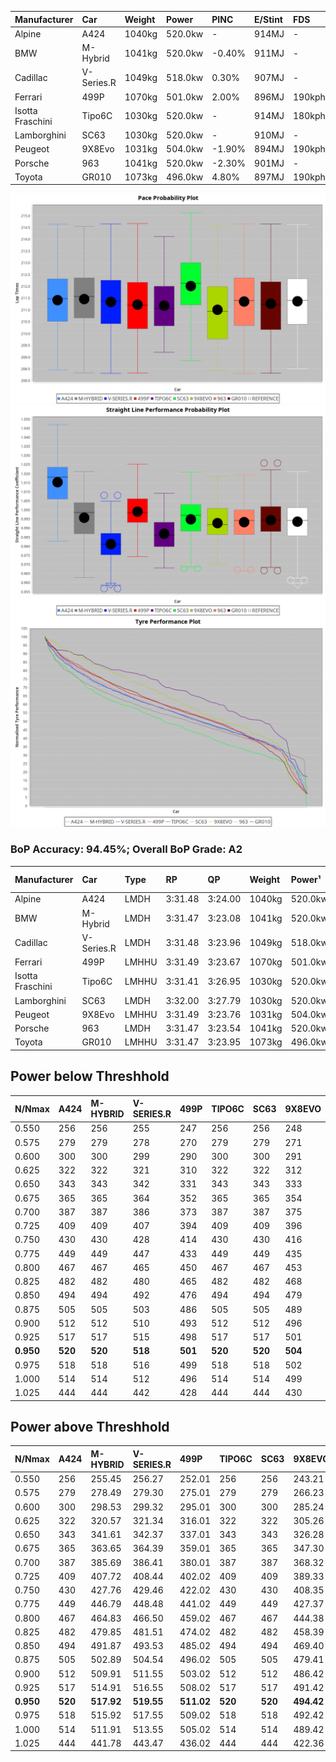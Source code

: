 | Manufacturer     | Car        | Weight | Power   | PINC    | E/Stint | FDS     |
|:-|:-|:-|:-|:-|:-|:-|
| Alpine           | A424       | 1040kg | 520.0kw |    -    | 914MJ   |    -    |
| BMW              | M-Hybrid   | 1041kg | 520.0kw | -0.40%  | 911MJ   |    -    |
| Cadillac         | V-Series.R | 1049kg | 518.0kw | 0.30%   | 907MJ   |    -    |
| Ferrari          | 499P       | 1070kg | 501.0kw | 2.00%   | 896MJ   | 190kph  |
| Isotta Fraschini | Tipo6C     | 1030kg | 520.0kw |    -    | 914MJ   | 180kph  |
| Lamborghini      | SC63       | 1030kg | 520.0kw |    -    | 910MJ   |    -    |
| Peugeot          | 9X8Evo     | 1031kg | 504.0kw | -1.90%  | 894MJ   | 190kph  |
| Porsche          | 963        | 1041kg | 520.0kw | -2.30%  | 901MJ   |    -    |
| Toyota           | GR010      | 1073kg | 496.0kw | 4.80%   | 897MJ   | 190kph  |

![PACECHART](./IMG/AUTO.png)
![STRAIGHTLINEPERFORMANCECHART](./IMG/AUTO_sp.png)
![TYREPERFORMANCECHART](./IMG/AUTO_tw.png)

### BoP Accuracy: 94.45%; Overall BoP Grade: A2
| Manufacturer     | Car        | Type  | RP      | QP      | Weight | Power¹  | Threshhold | PINC    | Power²   | E/Stint | AVG Vmax  | FDS     | RDLC | L/Stint | BOP-Grade | Model Accuracy | Model Points | Match%  | SimDiff |
|:-|:-|:-|:-|:-|:-|:-|:-|:-|:-|:-|:-|:-|:-|:-|:-|:-|:-|:-|:-|
| Alpine           | A424       | LMDH  | 3:31.48 | 3:24.00 | 1040kg | 520.0kw | 0.0kph     |    -    | 520.00kw |  914MJ  | 338.32kph |    -    | 1.01 | 12      | ~A1       | 86.43%         | 618          | 98.44%  | #       |
| BMW              | M-Hybrid   | LMDH  | 3:31.47 | 3:23.08 | 1041kg | 520.0kw | 250.0kph   | -0.40%  | 517.90kw |  911MJ  | 334.76kph |    -    | 1.01 | 12      | +A2       | 93.77%         | 1672         | 92.68%  | #       |
| Cadillac         | V-Series.R | LMDH  | 3:31.48 | 3:23.96 | 1049kg | 518.0kw | 250.0kph   | 0.30%   | 519.60kw |  907MJ  | 330.66kph |    -    | 1.01 | 12      | ~A1       | 83.12%         | 1921         | 100.00% | ±0.83s  |
| Ferrari          | 499P       | LMHHU | 3:31.49 | 3:23.67 | 1070kg | 501.0kw | 250.0kph   | 2.00%   | 511.00kw |  896MJ  | 332.17kph | 190kph  | 1.02 | 12      | ~A1       | 69.49%         | 1950         | 100.00% | ±0.83s  |
| Isotta Fraschini | Tipo6C     | LMHHU | 3:31.41 | 3:26.95 | 1030kg | 520.0kw | 0.0kph     |    -    | 520.00kw |  914MJ  | 334.14kph | 180kph  | 1.08 | 12      | +C1       | 73.56%         | 64           | 75.37%  | #       |
| Lamborghini      | SC63       | LMDH  | 3:32.00 | 3:27.79 | 1030kg | 520.0kw | 0.0kph     |    -    | 520.00kw |  910MJ  | 335.28kph |    -    | 1.06 | 12      | +B2       | 95.82%         | 459          | 83.53%  | #       |
| Peugeot          | 9X8Evo     | LMHHU | 3:31.49 | 3:23.76 | 1031kg | 504.0kw | 250.0kph   | -1.90%  | 494.40kw |  894MJ  | 332.40kph | 190kph  | 1.02 | 12      | ~A1       | 66.97%         | 221          | 100.00% | #       |
| Porsche          | 963        | LMDH  | 3:31.47 | 3:23.54 | 1041kg | 520.0kw | 250.0kph   | -2.30%  | 508.00kw |  901MJ  | 333.17kph |    -    | 1.01 | 12      | ~A1       | 81.02%         | 5243         | 100.00% | ±0.99s  |
| Toyota           | GR010      | LMHHU | 3:31.47 | 3:23.95 | 1073kg | 496.0kw | 250.0kph   | 4.80%   | 519.80kw |  897MJ  | 331.47kph | 190kph  | 1.01 | 12      | ~A1       | 73.70%         | 2701         | 100.00% | ±0.16s  |

## Power below Threshhold
| N/Nmax    | A424    | M-HYBRID | V-SERIES.R | 499P    | TIPO6C  | SC63    | 9X8EVO  | 963     | GR010   |
|:-|:-|:-|:-|:-|:-|:-|:-|:-|:-|
|  0.550    |  256    |  256     |  255       |  247    |  256    |  256    |  248    |  256    |  244    |
|  0.575    |  279    |  279     |  278       |  270    |  279    |  279    |  271    |  279    |  267    |
|  0.600    |  300    |  300     |  299       |  290    |  300    |  300    |  291    |  300    |  287    |
|  0.625    |  322    |  322     |  321       |  310    |  322    |  322    |  312    |  322    |  307    |
|  0.650    |  343    |  343     |  342       |  331    |  343    |  343    |  333    |  343    |  327    |
|  0.675    |  365    |  365     |  364       |  352    |  365    |  365    |  354    |  365    |  348    |
|  0.700    |  387    |  387     |  386       |  373    |  387    |  387    |  375    |  387    |  369    |
|  0.725    |  409    |  409     |  407       |  394    |  409    |  409    |  396    |  409    |  390    |
|  0.750    |  430    |  430     |  428       |  414    |  430    |  430    |  416    |  430    |  410    |
|  0.775    |  449    |  449     |  447       |  433    |  449    |  449    |  435    |  449    |  429    |
|  0.800    |  467    |  467     |  465       |  450    |  467    |  467    |  453    |  467    |  445    |
|  0.825    |  482    |  482     |  480       |  465    |  482    |  482    |  468    |  482    |  460    |
|  0.850    |  494    |  494     |  492       |  476    |  494    |  494    |  479    |  494    |  471    |
|  0.875    |  505    |  505     |  503       |  486    |  505    |  505    |  489    |  505    |  481    |
|  0.900    |  512    |  512     |  510       |  493    |  512    |  512    |  496    |  512    |  488    |
|  0.925    |  517    |  517     |  515       |  498    |  517    |  517    |  501    |  517    |  493    |
| **0.950** | **520** | **520**  | **518**    | **501** | **520** | **520** | **504** | **520** | **496** |
|  0.975    |  518    |  518     |  516       |  499    |  518    |  518    |  502    |  518    |  494    |
|  1.000    |  514    |  514     |  512       |  496    |  514    |  514    |  499    |  514    |  491    |
|  1.025    |  444    |  444     |  442       |  428    |  444    |  444    |  430    |  444    |  424    |

## Power above Threshhold
| N/Nmax    | A424    | M-HYBRID   | V-SERIES.R | 499P       | TIPO6C  | SC63    | 9X8EVO     | 963        | GR010      |
|:-|:-|:-|:-|:-|:-|:-|:-|:-|:-|
|  0.550    |  256    |  255.45    |  256.27    |  252.01    |  256    |  256    |  243.21    |  250.02    |  256.40    |
|  0.575    |  279    |  278.49    |  279.30    |  275.01    |  279    |  279    |  266.23    |  273.02    |  279.43    |
|  0.600    |  300    |  298.53    |  299.32    |  295.01    |  300    |  300    |  285.24    |  293.02    |  299.47    |
|  0.625    |  322    |  320.57    |  321.34    |  316.01    |  322    |  322    |  305.26    |  314.02    |  321.50    |
|  0.650    |  343    |  341.61    |  342.37    |  337.01    |  343    |  343    |  326.28    |  335.03    |  342.53    |
|  0.675    |  365    |  363.65    |  364.39    |  359.01    |  365    |  365    |  347.30    |  357.03    |  364.57    |
|  0.700    |  387    |  385.69    |  386.41    |  380.01    |  387    |  387    |  368.32    |  378.03    |  386.60    |
|  0.725    |  409    |  407.72    |  408.44    |  402.02    |  409    |  409    |  389.33    |  399.03    |  408.64    |
|  0.750    |  430    |  427.76    |  429.46    |  422.02    |  430    |  430    |  408.35    |  420.03    |  429.67    |
|  0.775    |  449    |  446.79    |  448.48    |  441.02    |  449    |  449    |  427.37    |  439.03    |  448.70    |
|  0.800    |  467    |  464.83    |  466.50    |  459.02    |  467    |  467    |  444.38    |  456.04    |  466.73    |
|  0.825    |  482    |  479.85    |  481.51    |  474.02    |  482    |  482    |  458.39    |  471.04    |  481.75    |
|  0.850    |  494    |  491.87    |  493.53    |  485.02    |  494    |  494    |  469.40    |  483.04    |  493.77    |
|  0.875    |  505    |  502.89    |  504.54    |  496.02    |  505    |  505    |  479.41    |  493.04    |  504.78    |
|  0.900    |  512    |  509.91    |  511.55    |  503.02    |  512    |  512    |  486.42    |  500.04    |  511.80    |
|  0.925    |  517    |  514.91    |  516.55    |  508.02    |  517    |  517    |  491.42    |  505.04    |  516.80    |
| **0.950** | **520** | **517.92** | **519.55** | **511.02** | **520** | **520** | **494.42** | **508.04** | **519.81** |
|  0.975    |  518    |  515.92    |  517.55    |  509.02    |  518    |  518    |  492.42    |  506.04    |  517.80    |
|  1.000    |  514    |  511.91    |  513.55    |  505.02    |  514    |  514    |  489.42    |  503.04    |  513.80    |
|  1.025    |  444    |  441.78    |  443.47    |  436.02    |  444    |  444    |  422.36    |  434.03    |  443.69    |
